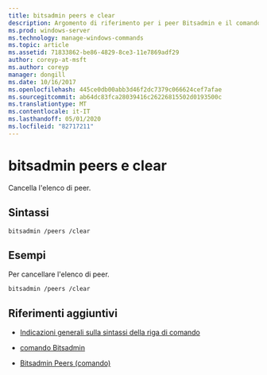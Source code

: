 ```yaml
---
title: bitsadmin peers e clear
description: Argomento di riferimento per i peer Bitsadmin e il comando Clear, che consente di cancellare l'elenco di peer.
ms.prod: windows-server
ms.technology: manage-windows-commands
ms.topic: article
ms.assetid: 71833862-be86-4829-8ce3-11e7869adf29
author: coreyp-at-msft
ms.author: coreyp
manager: dongill
ms.date: 10/16/2017
ms.openlocfilehash: 445ce0db00abb3d46f2dc7379c066624cef7afae
ms.sourcegitcommit: ab64dc83fca28039416c26226815502d0193500c
ms.translationtype: MT
ms.contentlocale: it-IT
ms.lasthandoff: 05/01/2020
ms.locfileid: "82717211"
---
```

# <a name="bitsadmin-peers-and-clear"></a>bitsadmin peers e clear

Cancella l'elenco di peer.

## <a name="syntax"></a>Sintassi

```
bitsadmin /peers /clear
```

## <a name="examples"></a>Esempi

Per cancellare l'elenco di peer.

```
bitsadmin /peers /clear
```

## <a name="additional-references"></a>Riferimenti aggiuntivi

- [Indicazioni generali sulla sintassi della riga di comando](command-line-syntax-key.md)

- [comando Bitsadmin](bitsadmin.md)

- [Bitsadmin Peers (comando)](bitsadmin-peers.md)
